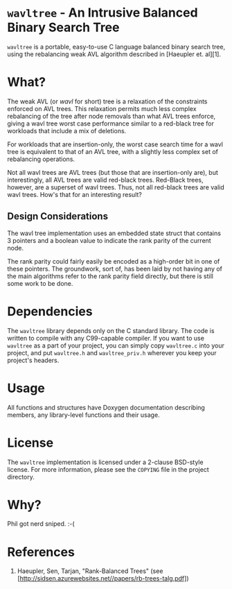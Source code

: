 # `wavltree` - An Intrusive Balanced Binary Search Tree
`wavltree` is a portable, easy-to-use C language balanced binary search tree,
using the rebalancing weak AVL algorithm described in [Haeupler et. al][1].

# What?

The weak AVL (or *wavl* for short) tree is a relaxation of the constraints
enforced on AVL trees. This relaxation permits much less complex rebalancing
of the tree after node removals than what AVL trees enforce, giving a wavl
tree worst case performance similar to a red-black tree for workloads that
include a mix of deletions.

For workloads that are insertion-only, the worst case search time for a wavl
tree is equivalent to that of an AVL tree, with a slightly less complex
set of rebalancing operations.

Not all wavl trees are AVL trees (but those that are insertion-only are),
but interestingly, all AVL trees are valid red-black trees. Red-Black trees,
however, are a superset of wavl trees. Thus, not all red-black trees are
valid wavl trees. How's that for an interesting result?

## Design Considerations

The wavl tree implementation uses an embedded state struct that contains 3
pointers and a boolean value to indicate the rank parity of the current node.

The rank parity could fairly easily be encoded as a high-order bit in one
of these pointers. The groundwork, sort of, has been laid by not having
any of the main algorithms refer to the rank parity field directly, but there
is still some work to be done.

# Dependencies
The `wavltree` library depends only on the C standard library. The code is
written to compile with any C99-capable compiler. If you want to use `wavltree`
as a part of your project, you can simply copy `wavltree.c` into your project,
and put `wavltree.h` and `wavltree_priv.h` wherever you keep your project's
headers.

# Usage
All functions and structures have Doxygen documentation describing members, any
library-level functions and their usage.

# License
The `wavltree` implementation is licensed under a 2-clause BSD-style license.
For more information, please see the `COPYING` file in the project directory.

# Why?

Phil got nerd sniped. :-(

# References
1. Haeupler, Sen, Tarjan, "Rank-Balanced Trees" (see [http://sidsen.azurewebsites.net//papers/rb-trees-talg.pdf])
